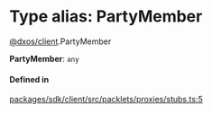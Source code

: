 # Type alias: PartyMember

[@dxos/client](../modules/dxos_client.md).PartyMember

 **PartyMember**: `any`

#### Defined in

[packages/sdk/client/src/packlets/proxies/stubs.ts:5](https://github.com/dxos/dxos/blob/main/packages/sdk/client/src/packlets/proxies/stubs.ts#L5)
